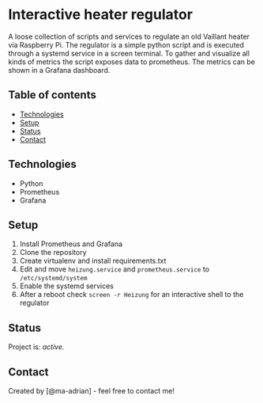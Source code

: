 # Interactive heater regulator
A loose collection of scripts and services to regulate an old Vaillant heater via Raspberry Pi.
The regulator is a simple python script and is executed through a systemd service in a screen terminal.
To gather and visualize all kinds of metrics the script exposes data to prometheus. The metrics
can be shown in a Grafana dashboard.

## Table of contents
* [Technologies](#technologies)
* [Setup](#setup)
* [Status](#status)
* [Contact](#contact)

## Technologies
* Python
* Prometheus
* Grafana

## Setup
1. Install Prometheus and Grafana
2. Clone the repository
3. Create virtualenv and install requirements.txt
4. Edit and move `heizung.service` and `prometheus.service` to `/etc/systemd/system`
5. Enable the systemd services
6. After a reboot check `screen -r Heizung` for an interactive shell to the regulator

## Status
Project is: _active_.

## Contact
Created by [@ma-adrian] - feel free to contact me!
